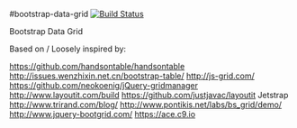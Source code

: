 #bootstrap-data-grid [![Build Status](https://travis-ci.org/NovaCreatorSoftware/bootstrap-data-grid.svg?branch=master)](https://travis-ci.org/NovaCreatorSoftware/bootstrap-data-grid) 

Bootstrap Data Grid

Based on / Loosely inspired by:

https://github.com/handsontable/handsontable
http://issues.wenzhixin.net.cn/bootstrap-table/
http://js-grid.com/
https://github.com/neokoenig/jQuery-gridmanager 
http://www.layoutit.com/build
https://github.com/justjavac/layoutit
Jetstrap
http://www.trirand.com/blog/
http://www.pontikis.net/labs/bs_grid/demo/
http://www.jquery-bootgrid.com/
https://ace.c9.io 
